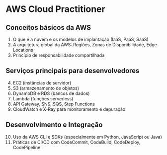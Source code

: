 # AWS Cloud Practitioner

## Conceitos básicos da AWS

1. O que é a nuvem e os modelos de implantação (IaaS, PaaS, SaaS)
2. A arquitetura global da AWS: Regiões, Zonas de Disponibilidade, Edge Locations
3. Princípio de responsabilidade compartilhada

## Serviços principais para desenvolvedores

4. EC2 (instâncias de servidor)
5. S3 (armazenamento de objetos)
6. DynamoDB e RDS (bancos de dados)
7. Lambda (funções serverless)
8. API Gateway, SNS, SQS, Step Functions
9. CloudWatch e X-Ray para monitoramento e depuração

## Desenvolvimento e Integração

10. Uso da AWS CLI e SDKs (especialmente em Python, JavaScript ou Java)
11. Práticas de CI/CD com CodeCommit, CodeBuild, CodeDeploy, CodePipeline
